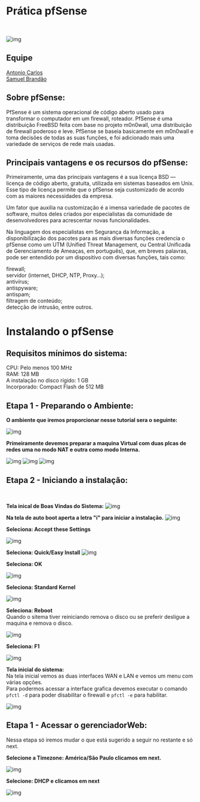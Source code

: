 # Prática pfSense
<br>

![img](https://github.com/AnttoniC/Seguranca-da-Informacao/blob/master/pfSense/img/pfsense.png)

## Equipe
[Antonio Carlos](https://github.com/AnttoniC/Seguranca-da-Informacao)<br>
[Samuel Brandão](https://github.com/SamuelBrandao08/Seguranca)

## Sobre pfSense:

PfSense é um sistema operacional de código aberto usado para transformar o computador em um
firewall, roteador. PfSense é uma distribuição FreeBSD feita com base no projeto m0n0wall, uma distribuição
de firewall poderoso e leve. PfSense se baseia basicamente em m0n0wall e toma decisões de todas as suas
funções, e foi adicionado mais uma variedade de serviços de rede mais usadas.

## Principais vantagens e os recursos do pfSense:
Primeiramente, uma das principais vantagens é a sua licença BSD — licença de código aberto, gratuita, utilizada em sistemas baseados em Unix. Esse tipo de licença permite que o pfSense seja customizado de acordo com as maiores necessidades da empresa.

Um fator que auxilia na customização é a imensa variedade de pacotes de software, muitos deles criados por especialistas da comunidade de desenvolvedores para acrescentar novas funcionalidades.

Na linguagem dos especialistas em Segurança da Informação, a disponibilização dos pacotes para as mais diversas funções credencia o pfSense como um UTM (Unified Threat Management, ou Central Unificada de Gerenciamento de Ameaças, em português), que, em breves palavras, pode ser entendido por um dispositivo com diversas funções, tais como:

firewall;<br>
servidor (internet, DHCP, NTP, Proxy…);<br>
antivírus;<br>
antispyware;<br>
antispam;<br>
filtragem de conteúdo;<br>
detecção de intrusão, entre outros.

# Instalando o pfSense

## Requisitos mínimos do sistema:

CPU:                             Pelo menos 100 MHz<br>
RAM:                             128 MB<br>
A instalação no disco rígido:	   1 GB<br>
Incorporado:                     Compact Flash de 512 MB

## Etapa 1 - Preparando o Ambiente:

<strong>O ambiente que iremos proporcionar nesse tutorial sera o seguinte:</strong>

![img](https://github.com/AnttoniC/Seguranca-da-Informacao/blob/master/pfSense/img/Ambiente%20Pfsense.png)


<strong>Primeiramente devemos preparar a maquina Virtual com duas plcas de redes uma no modo NAT e outra como modo Interna.</strong>

![img](https://github.com/AnttoniC/Seguranca-da-Informacao/blob/master/pfSense/img/P13.png)
![img](https://github.com/AnttoniC/Seguranca-da-Informacao/blob/master/pfSense/img/P15.png)
![img](https://github.com/AnttoniC/Seguranca-da-Informacao/blob/master/pfSense/img/P14.png)

## Etapa 2 - Iniciando a instalação:
<br>

<strong>Tela inical de Boas Vindas do Sistema:</strong>
![img](https://github.com/AnttoniC/Seguranca-da-Informacao/blob/master/pfSense/img/P00.png)


<strong>Na tela de auto boot aperta a letra "i" para iniciar a instalação.</strong>
![img](https://github.com/AnttoniC/Seguranca-da-Informacao/blob/master/pfSense/img/P1.png)

<strong>Seleciona: Accept these Settings</strong>

![img](https://github.com/AnttoniC/Seguranca-da-Informacao/blob/master/pfSense/img/P2.png)

<strong>Seleciona: Quick/Easy Install</strong>
![img](https://github.com/AnttoniC/Seguranca-da-Informacao/blob/master/pfSense/img/P3.png)

<strong>Seleciona: OK</strong>

![img](https://github.com/AnttoniC/Seguranca-da-Informacao/blob/master/pfSense/img/P4.png)

<strong>Seleciona: Standard Kernel</strong>

![img](https://github.com/AnttoniC/Seguranca-da-Informacao/blob/master/pfSense/img/P5.png)

<strong>Seleciona: Reboot</strong><br>
Quando o sitema tiver reiniciando remova o disco ou se preferir desligue a maquina e remova o disco.

![img](https://github.com/AnttoniC/Seguranca-da-Informacao/blob/master/pfSense/img/P6.png)

<strong>Seleciona: F1</strong>

![img](https://github.com/AnttoniC/Seguranca-da-Informacao/blob/master/pfSense/img/P7.png)


<strong>Tela inicial do sistema:</strong><br>
Na tela inicial vemos as duas interfaces WAN e LAN e vemos um menu com várias opções.<br>
Para podermos acessar a interface grafica devemos executar o comando `pfctl -d` para poder disabilitar o firewall e
`pfctl -e` para habilitar. 

![img](https://github.com/AnttoniC/Seguranca-da-Informacao/blob/master/pfSense/img/A5.png)


## Etapa 1 - Acessar o gerenciadorWeb:
Nessa etapa só iremos mudar o que está sugerido a seguir no restante e só next.


<strong>Selecione a Timezone: América/São Paulo clicamos em next.</strong>

![img](https://github.com/AnttoniC/Seguranca-da-Informacao/blob/master/pfSense/img/A1.png)

<strong>Selecione: DHCP e clicamos em next</strong>

![img](https://github.com/AnttoniC/Seguranca-da-Informacao/blob/master/pfSense/img/A2.png)

<strong></strong>
<strong></strong>
<strong></strong>
<strong></strong>
<strong></strong>
